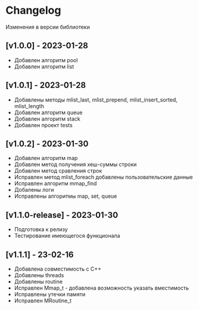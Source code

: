 # Changelog

Изменения в версии библиотеки

## [v1.0.0] - 2023-01-28
* Добавлен алгоритм pool
* Добавлен алгоритм list

## [v1.0.1] - 2023-01-28
* Добавлены методы mlist_last, mlist_prepend, mlist_insert_sorted, mlist_length
* Добавлен алгоритм queue
* Добавлен алгоритм stack
* Добавлен проект tests

## [v1.0.2] - 2023-01-30
* Добавлен алгоритм map
* Добавлен метод получения хеш-суммы строки
* Добавлен метод сравления строк
* Исправлен метод mlist_foreach добавлены пользовательские данные
* Исправлен алгоритм mmap_find
* Добалены логи
* Исправлены алгоритмы map, set, queue

## [v1.1.0-release] - 2023-01-30
* Подготовка к релизу
* Тестирование имеющегося функционала

## [v1.1.1] - 23-02-16
* Добавлена совместимость с С++
* Добавлены threads
* Добавлены routine
* Исправлен Mmap_t - добавлена возможность указать вместимость
* Исправлены утечки памяти
* Исправлен MRoutine_t